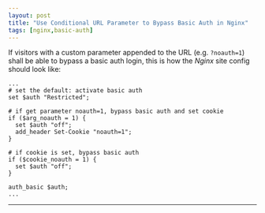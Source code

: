 ```yaml
---
layout: post
title: "Use Conditional URL Parameter to Bypass Basic Auth in Nginx"
tags: [nginx,basic-auth]
---
```


If visitors with a custom parameter appended to the URL (e.g. `?noauth=1`) shall be able to bypass a basic auth login, this is how the *Nginx* site config should look like:

```
...
# set the default: activate basic auth
set $auth "Restricted";

# if get parameter noauth=1, bypass basic auth and set cookie
if ($arg_noauth = 1) {
  set $auth "off";
  add_header Set-Cookie "noauth=1";
}

# if cookie is set, bypass basic auth
if ($cookie_noauth = 1) {
  set $auth "off";
}

auth_basic $auth;
...
```

---
